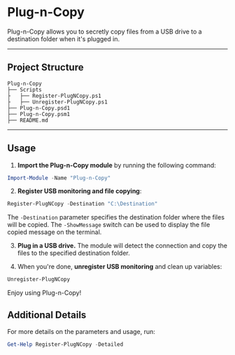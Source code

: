 # Plug-n-Copy

Plug-n-Copy allows you to secretly copy files from a USB drive to a destination folder when it's plugged in.

---

## Project Structure

```
Plug-n-Copy
├── Scripts
├   ├── Register-PlugNCopy.ps1
├   ├── Unregister-PlugNCopy.ps1
├── Plug-n-Copy.psd1
├── Plug-n-Copy.psm1
├── README.md
```

---

## Usage

1. **Import the Plug-n-Copy module** by running the following command:

```powershell
Import-Module -Name "Plug-n-Copy"
```

2. **Register USB monitoring and file copying**:

```powershell
Register-PlugNCopy -Destination "C:\Destination"
```

The `-Destination` parameter specifies the destination folder where the files will be copied. The `-ShowMessage` switch can be used to display the file copied message on the terminal.

3. **Plug in a USB drive.** The module will detect the connection and copy the files to the specified destination folder.

4. When you're done, **unregister USB monitoring** and clean up variables:

```powershell
Unregister-PlugNCopy
```

Enjoy using Plug-n-Copy!

## Additional Details

For more details on the parameters and usage, run:

```powershell
Get-Help Register-PlugNCopy -Detailed
```

